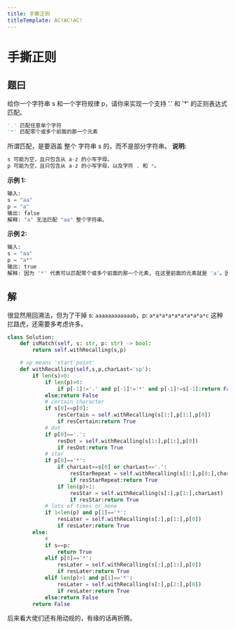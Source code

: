 ```yaml
---
title: 手撕正则
titleTemplate: AC!AC!AC!
---
```

# 手撕正则

## 题曰

给你一个字符串 s 和一个字符规律 p，请你来实现一个支持 '.' 和 '\*' 的正则表达式匹配。

```python
'.' 匹配任意单个字符
'*' 匹配零个或多个前面的那一个元素
```

所谓匹配，是要涵盖 整个 字符串 s 的，而不是部分字符串。
<b>说明:</b>

```python
s 可能为空，且只包含从 a-z 的小写字母。
p 可能为空，且只包含从 a-z 的小写字母，以及字符 . 和 *。
```

<b>示例 1:</b>

```python
输入:
s = "aa"
p = "a"
输出: false
解释: "a" 无法匹配 "aa" 整个字符串。
```

<b>示例 2:</b>

```python
输入:
s = "aa"
p = "a*"
输出: true
解释: 因为 '*' 代表可以匹配零个或多个前面的那一个元素, 在这里前面的元素就是 'a'。因此，字符串 "aa" 可被视为 'a' 重复了一次。
```

## 解

很显然用回溯法，但为了干掉 s: `aaaaaaaaaaaab`，p: `a*a*a*a*a*a*a*a*a*c` 这种拦路虎，还需要多考虑许多。

```python
class Solution:
    def isMatch(self, s: str, p: str) -> bool:
        return self.withRecalling(s,p)

    # sp means 'start point'
    def withRecalling(self,s,p,charLast='sp'):
        if len(s)>0:
            if len(p)>0:
                if p[-1]!='.' and p[-1]!='*' and p[-1]!=s[-1]:return False
            else:return False
            # certain character
            if s[0]==p[0]:
                resCertain = self.withRecalling(s[1:],p[1:],p[0])
                if resCertain:return True
            # dot
            if p[0]=='.':
                resDot = self.withRecalling(s[1:],p[1:],p[0])
                if resDot:return True
            # star
            if p[0]=='*':
                if charLast==s[0] or charLast=='.':
                    resStarRepeat = self.withRecalling(s[1:],p[0:],charLast)
                    if resStarRepeat:return True
                if len(p)>1:
                    resStar = self.withRecalling(s[:],p[1:],charLast)
                    if resStar:return True
            # lots of times or none
            if 1<len(p) and p[1]=='*':
                resLater = self.withRecalling(s[:],p[1:],p[0])
                if resLater:return True
        else:
            #
            if s==p:
                return True
            elif p[0]=='*':
                resLater = self.withRecalling(s[:],p[1:],p[0])
                if resLater:return True
            elif len(p)>1 and p[1]=='*':
                resLater = self.withRecalling(s[:],p[2:],p[0])
                if resLater:return True
            else:return False
        return False
```

后来看大佬们还有用动规的<span class="text-line-through">，有缘的话再折腾</span>。
